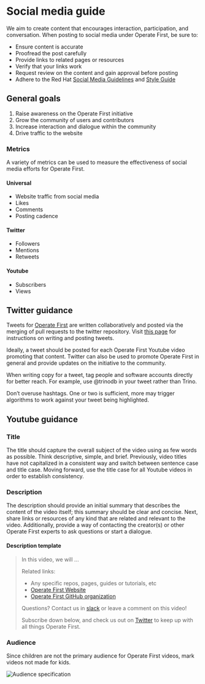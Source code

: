 # Social media guide

We aim to create content that encourages interaction, participation, and conversation.
When posting to social media under Operate First, be sure to:

- Ensure content is accurate
- Proofread the post carefully
- Provide links to related pages or resources
- Verify that your links work
- Request review on the content and gain approval before posting
- Adhere to the Red Hat [Social Media Guidelines][1] and [Style Guide][2]

## General goals

1. Raise awareness on the Operate First initiative
1. Grow the community of users and contributors
1. Increase interaction and dialogue within the community
1. Drive traffic to the website

### Metrics

A variety of metrics can be used to measure the effectiveness of social media efforts for Operate First.

#### Universal

- Website traffic from social media
- Likes
- Comments
- Posting cadence

#### Twitter

- Followers
- Mentions
- Retweets

#### Youtube

- Subscribers
- Views

## Twitter guidance

Tweets for [Operate First][3] are written collaboratively and posted via the merging of pull requests to the twitter repository.
Visit [this page][4] for instructions on writing and posting tweets.

Ideally, a tweet should be posted for each Operate First Youtube video promoting that content.
Twitter can also be used to promote Operate First in general and provide updates on the initiative to the community.

When writing copy for a tweet, tag people and software accounts directly for better reach.
For example, use @trinodb in your tweet rather than Trino.

Don’t overuse hashtags. One or two is sufficient, more may trigger algorithms to work against your tweet being highlighted.

## Youtube guidance

### Title

The title should capture the overall subject of the video using as few words as possible.
Think descriptive, simple, and brief.
Previously, video titles have not capitalized in a consistent way and switch between sentence case and title case.
Moving forward, use the title case for all Youtube videos in order to establish consistency.

### Description

The description should provide an initial summary that describes the content of the video itself; this summary should be clear and concise.
Next, share links or resources of any kind that are related and relevant to the video.
Additionally, provide a way of contacting the creator(s) or other Operate First experts to ask questions or start a dialogue.

#### Description template

> In this video, we will ...
>
> Related links:
>
> - Any specific repos, pages, guides or tutorials, etc
> - [Operate First Website][5]
> - [Operate First GitHub organization][6]
>
> Questions? Contact us in [slack][7] or leave a comment on this video!
>
> Subscribe down below, and check us out on [Twitter][3] to keep up with all things Operate First.

### Audience

Since children are not the primary audience for Operate First videos, mark videos not made for kids.

![Audience specification](audience.png "Audience specification")

[1]: https://source.redhat.com/groups/public/social-media-at-red-hat/social_guidelines_nav
[2]: https://source.redhat.com/groups/public/social-media-at-red-hat/social_guidelines_nav/social_media_style_guide
[3]: https://twitter.com/OperateFirst
[4]: https://github.com/operate-first/operate-first-twitter/blob/main/tweets/README.md
[5]: https://www.operate-first.cloud/
[6]: https://github.com/operate-first
[7]: https://join.slack.com/t/operatefirst/shared_invite/zt-o2gn4wn8-O39g7sthTAuPCvaCNRnLww
